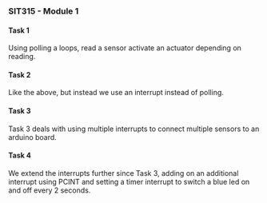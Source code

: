 ### SIT315 - Module 1

#### Task 1
Using polling a loops, read a sensor activate an actuator depending on reading.

#### Task 2
Like the above, but instead we use an interrupt instead of polling.

#### Task 3
Task 3 deals with using multiple interrupts to connect multiple sensors to an arduino board.

#### Task 4
We extend the interrupts further since Task 3, adding on an additional interrupt using PCINT and setting a timer interrupt to switch a blue led on and off every 2 seconds.

